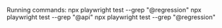 Running commands:
npx playwright test --grep "@regression"
npx playwright test --grep "@api"
npx playwright test --grep "@regression"
